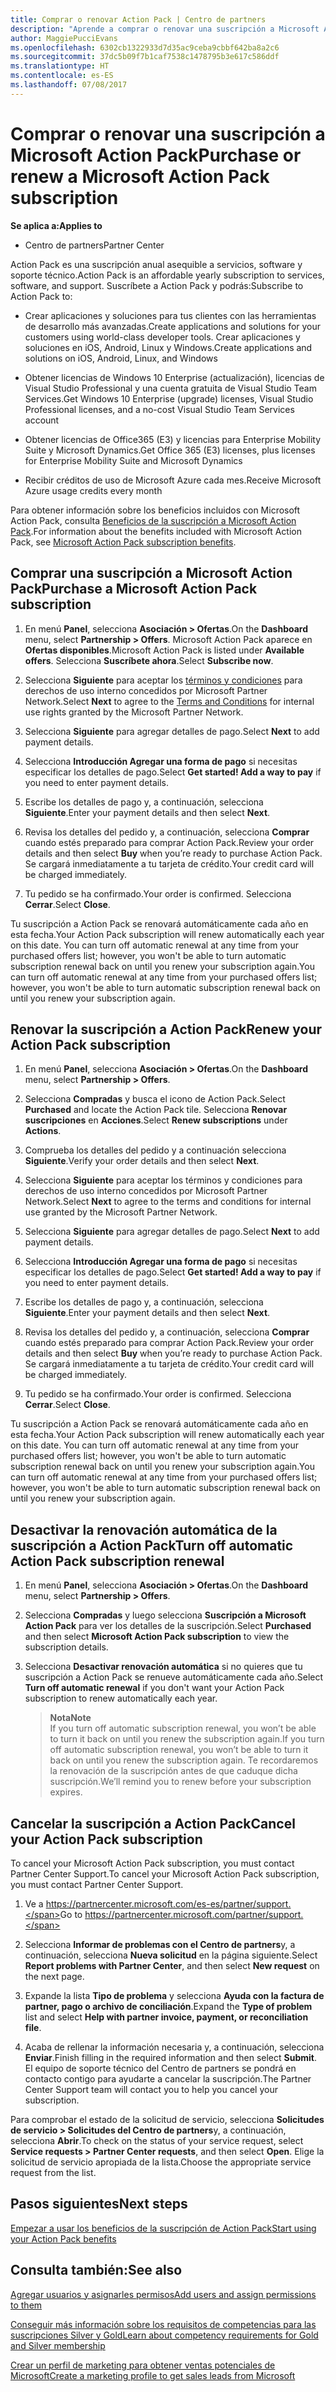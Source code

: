 ```yaml
---
title: Comprar o renovar Action Pack | Centro de partners
description: "Aprende a comprar o renovar una suscripción a Microsoft Action Pack."
author: MaggiePucciEvans
ms.openlocfilehash: 6302cb1322933d7d35ac9ceba9cbbf642ba8a2c6
ms.sourcegitcommit: 37dc5b09f7b1caf7538c1478795b3e617c586ddf
ms.translationtype: HT
ms.contentlocale: es-ES
ms.lasthandoff: 07/08/2017
---
```

# <a name="purchase-or-renew-a-microsoft-action-pack-subscription"></a><span data-ttu-id="3df91-103">Comprar o renovar una suscripción a Microsoft Action Pack</span><span class="sxs-lookup"><span data-stu-id="3df91-103">Purchase or renew a Microsoft Action Pack subscription</span></span>

**<span data-ttu-id="3df91-104">Se aplica a:</span><span class="sxs-lookup"><span data-stu-id="3df91-104">Applies to</span></span>**

-  <span data-ttu-id="3df91-105">Centro de partners</span><span class="sxs-lookup"><span data-stu-id="3df91-105">Partner Center</span></span>


<span data-ttu-id="3df91-106">Action Pack es una suscripción anual asequible a servicios, software y soporte técnico.</span><span class="sxs-lookup"><span data-stu-id="3df91-106">Action Pack is an affordable yearly subscription to services, software, and support.</span></span> <span data-ttu-id="3df91-107">Suscríbete a Action Pack y podrás:</span><span class="sxs-lookup"><span data-stu-id="3df91-107">Subscribe to Action Pack to:</span></span>

- <span data-ttu-id="3df91-108">Crear aplicaciones y soluciones para tus clientes con las herramientas de desarrollo más avanzadas.</span><span class="sxs-lookup"><span data-stu-id="3df91-108">Create applications and solutions for your customers using world-class developer tools.</span></span> <span data-ttu-id="3df91-109">Crear aplicaciones y soluciones en iOS, Android, Linux y Windows.</span><span class="sxs-lookup"><span data-stu-id="3df91-109">Create applications and solutions on iOS, Android, Linux, and Windows</span></span> 

- <span data-ttu-id="3df91-110">Obtener licencias de Windows 10 Enterprise (actualización), licencias de Visual Studio Professional y una cuenta gratuita de Visual Studio Team Services.</span><span class="sxs-lookup"><span data-stu-id="3df91-110">Get Windows 10 Enterprise (upgrade) licenses, Visual Studio Professional licenses, and a no-cost Visual Studio Team Services account</span></span> 

- <span data-ttu-id="3df91-111">Obtener licencias de Office365 (E3) y licencias para Enterprise Mobility Suite y Microsoft Dynamics.</span><span class="sxs-lookup"><span data-stu-id="3df91-111">Get Office 365 (E3) licenses, plus licenses for Enterprise Mobility Suite and Microsoft Dynamics</span></span> 

- <span data-ttu-id="3df91-112">Recibir créditos de uso de Microsoft Azure cada mes.</span><span class="sxs-lookup"><span data-stu-id="3df91-112">Receive Microsoft Azure usage credits every month</span></span>

<span data-ttu-id="3df91-113">Para obtener información sobre los beneficios incluidos con Microsoft Action Pack, consulta [Beneficios de la suscripción a Microsoft Action Pack](mpn-action-pack-subscription-benefits.md).</span><span class="sxs-lookup"><span data-stu-id="3df91-113">For information about the benefits included with Microsoft Action Pack, see [Microsoft Action Pack subscription benefits](mpn-action-pack-subscription-benefits.md).</span></span> 


## <a name="purchase-a-microsoft-action-pack-subscription"></a><span data-ttu-id="3df91-114">Comprar una suscripción a Microsoft Action Pack</span><span class="sxs-lookup"><span data-stu-id="3df91-114">Purchase a Microsoft Action Pack subscription</span></span>

1. <span data-ttu-id="3df91-115">En menú **Panel**, selecciona **Asociación > Ofertas**.</span><span class="sxs-lookup"><span data-stu-id="3df91-115">On the **Dashboard** menu, select **Partnership > Offers**.</span></span> <span data-ttu-id="3df91-116">Microsoft Action Pack aparece en **Ofertas disponibles**.</span><span class="sxs-lookup"><span data-stu-id="3df91-116">Microsoft Action Pack is listed under **Available offers**.</span></span> <span data-ttu-id="3df91-117">Selecciona **Suscríbete ahora**.</span><span class="sxs-lookup"><span data-stu-id="3df91-117">Select **Subscribe now**.</span></span> 

2. <span data-ttu-id="3df91-118">Selecciona **Siguiente** para aceptar los [términos y condiciones](https://go.microsoft.com/fwlink/?linkid=842232) para derechos de uso interno concedidos por Microsoft Partner Network.</span><span class="sxs-lookup"><span data-stu-id="3df91-118">Select **Next** to agree to the [Terms and Conditions](https://go.microsoft.com/fwlink/?linkid=842232) for internal use rights granted by the Microsoft Partner Network.</span></span>  

3. <span data-ttu-id="3df91-119">Selecciona **Siguiente** para agregar detalles de pago.</span><span class="sxs-lookup"><span data-stu-id="3df91-119">Select **Next** to add payment details.</span></span> 

4. <span data-ttu-id="3df91-120">Selecciona **Introducción Agregar una forma de pago** si necesitas especificar los detalles de pago.</span><span class="sxs-lookup"><span data-stu-id="3df91-120">Select **Get started! Add a way to pay** if you need to enter payment details.</span></span> 

5. <span data-ttu-id="3df91-121">Escribe los detalles de pago y, a continuación, selecciona **Siguiente**.</span><span class="sxs-lookup"><span data-stu-id="3df91-121">Enter your payment details and then select **Next**.</span></span>

6. <span data-ttu-id="3df91-122">Revisa los detalles del pedido y, a continuación, selecciona **Comprar** cuando estés preparado para comprar Action Pack.</span><span class="sxs-lookup"><span data-stu-id="3df91-122">Review your order details and then select **Buy** when you’re ready to purchase Action Pack.</span></span> <span data-ttu-id="3df91-123">Se cargará inmediatamente a tu tarjeta de crédito.</span><span class="sxs-lookup"><span data-stu-id="3df91-123">Your credit card will be charged immediately.</span></span>

7. <span data-ttu-id="3df91-124">Tu pedido se ha confirmado.</span><span class="sxs-lookup"><span data-stu-id="3df91-124">Your order is confirmed.</span></span> <span data-ttu-id="3df91-125">Selecciona **Cerrar**.</span><span class="sxs-lookup"><span data-stu-id="3df91-125">Select **Close**.</span></span>

<span data-ttu-id="3df91-126">Tu suscripción a Action Pack se renovará automáticamente cada año en esta fecha.</span><span class="sxs-lookup"><span data-stu-id="3df91-126">Your Action Pack subscription will renew automatically each year on this date.</span></span> <span data-ttu-id="3df91-127">You can turn off automatic renewal at any time from your purchased offers list; however, you won't be able to turn automatic subscription renewal back on until you renew your subscription again.</span><span class="sxs-lookup"><span data-stu-id="3df91-127">You can turn off automatic renewal at any time from your purchased offers list; however, you won't be able to turn automatic subscription renewal back on until you renew your subscription again.</span></span> 


## <a name="renew-your-action-pack-subscription"></a><span data-ttu-id="3df91-128">Renovar la suscripción a Action Pack</span><span class="sxs-lookup"><span data-stu-id="3df91-128">Renew your Action Pack subscription</span></span>

1. <span data-ttu-id="3df91-129">En menú **Panel**, selecciona **Asociación > Ofertas**.</span><span class="sxs-lookup"><span data-stu-id="3df91-129">On the **Dashboard** menu, select **Partnership > Offers**.</span></span>  

2. <span data-ttu-id="3df91-130">Selecciona **Compradas** y busca el icono de Action Pack.</span><span class="sxs-lookup"><span data-stu-id="3df91-130">Select **Purchased** and locate the Action Pack tile.</span></span> <span data-ttu-id="3df91-131">Selecciona **Renovar suscripciones** en **Acciones**.</span><span class="sxs-lookup"><span data-stu-id="3df91-131">Select **Renew subscriptions** under **Actions**.</span></span>  

3. <span data-ttu-id="3df91-132">Comprueba los detalles del pedido y a continuación selecciona **Siguiente**.</span><span class="sxs-lookup"><span data-stu-id="3df91-132">Verify your order details and then select **Next**.</span></span>

4. <span data-ttu-id="3df91-133">Selecciona **Siguiente** para aceptar los términos y condiciones para derechos de uso interno concedidos por Microsoft Partner Network.</span><span class="sxs-lookup"><span data-stu-id="3df91-133">Select **Next** to agree to the terms and conditions for internal use granted by the Microsoft Partner Network.</span></span>  

5. <span data-ttu-id="3df91-134">Selecciona **Siguiente** para agregar detalles de pago.</span><span class="sxs-lookup"><span data-stu-id="3df91-134">Select **Next** to add payment details.</span></span> 

6. <span data-ttu-id="3df91-135">Selecciona **Introducción Agregar una forma de pago** si necesitas especificar los detalles de pago.</span><span class="sxs-lookup"><span data-stu-id="3df91-135">Select **Get started! Add a way to pay** if you need to enter payment details.</span></span> 

7. <span data-ttu-id="3df91-136">Escribe los detalles de pago y, a continuación, selecciona **Siguiente**.</span><span class="sxs-lookup"><span data-stu-id="3df91-136">Enter your payment details and then select **Next**.</span></span>

8. <span data-ttu-id="3df91-137">Revisa los detalles del pedido y, a continuación, selecciona **Comprar** cuando estés preparado para comprar Action Pack.</span><span class="sxs-lookup"><span data-stu-id="3df91-137">Review your order details and then select **Buy** when you’re ready to purchase Action Pack.</span></span> <span data-ttu-id="3df91-138">Se cargará inmediatamente a tu tarjeta de crédito.</span><span class="sxs-lookup"><span data-stu-id="3df91-138">Your credit card will be charged immediately.</span></span>

9. <span data-ttu-id="3df91-139">Tu pedido se ha confirmado.</span><span class="sxs-lookup"><span data-stu-id="3df91-139">Your order is confirmed.</span></span> <span data-ttu-id="3df91-140">Selecciona **Cerrar**.</span><span class="sxs-lookup"><span data-stu-id="3df91-140">Select **Close**.</span></span>

<span data-ttu-id="3df91-141">Tu suscripción a Action Pack se renovará automáticamente cada año en esta fecha.</span><span class="sxs-lookup"><span data-stu-id="3df91-141">Your Action Pack subscription will renew automatically each year on this date.</span></span> <span data-ttu-id="3df91-142">You can turn off automatic renewal at any time from your purchased offers list; however, you won't be able to turn automatic subscription renewal back on until you renew your subscription again.</span><span class="sxs-lookup"><span data-stu-id="3df91-142">You can turn off automatic renewal at any time from your purchased offers list; however, you won't be able to turn automatic subscription renewal back on until you renew your subscription again.</span></span> 


## <a name="turn-off-automatic-action-pack-subscription-renewal"></a><span data-ttu-id="3df91-143">Desactivar la renovación automática de la suscripción a Action Pack</span><span class="sxs-lookup"><span data-stu-id="3df91-143">Turn off automatic Action Pack subscription renewal</span></span>

1. <span data-ttu-id="3df91-144">En menú **Panel**, selecciona **Asociación > Ofertas**.</span><span class="sxs-lookup"><span data-stu-id="3df91-144">On the **Dashboard** menu, select **Partnership > Offers**.</span></span> 

2. <span data-ttu-id="3df91-145">Selecciona **Compradas** y luego selecciona **Suscripción a Microsoft Action Pack** para ver los detalles de la suscripción.</span><span class="sxs-lookup"><span data-stu-id="3df91-145">Select **Purchased** and then select **Microsoft Action Pack subscription** to view the subscription details.</span></span> 

3. <span data-ttu-id="3df91-146">Selecciona **Desactivar renovación automática** si no quieres que tu suscripción a Action Pack se renueve automáticamente cada año.</span><span class="sxs-lookup"><span data-stu-id="3df91-146">Select **Turn off automatic renewal** if you don't want your Action Pack subscription to renew automatically each year.</span></span> 

    >**<span data-ttu-id="3df91-147">Nota</span><span class="sxs-lookup"><span data-stu-id="3df91-147">Note</span></span>**<br>
    <span data-ttu-id="3df91-148">If you turn off automatic subscription renewal, you won’t be able to turn it back on until you renew the subscription again.</span><span class="sxs-lookup"><span data-stu-id="3df91-148">If you turn off automatic subscription renewal, you won’t be able to turn it back on until you renew the subscription again.</span></span> <span data-ttu-id="3df91-149">Te recordaremos la renovación de la suscripción antes de que caduque dicha suscripción.</span><span class="sxs-lookup"><span data-stu-id="3df91-149">We’ll remind you to renew before your subscription expires.</span></span>


## <a name="cancel-your-action-pack-subscription"></a><span data-ttu-id="3df91-150">Cancelar la suscripción a Action Pack</span><span class="sxs-lookup"><span data-stu-id="3df91-150">Cancel your Action Pack subscription</span></span>

<span data-ttu-id="3df91-151">To cancel your Microsoft Action Pack subscription, you must contact Partner Center Support.</span><span class="sxs-lookup"><span data-stu-id="3df91-151">To cancel your Microsoft Action Pack subscription, you must contact Partner Center Support.</span></span>

1. <span data-ttu-id="3df91-152">Ve a https://partnercenter.microsoft.com/es-es/partner/support.</span><span class="sxs-lookup"><span data-stu-id="3df91-152">Go to https://partnercenter.microsoft.com/partner/support.</span></span>

2. <span data-ttu-id="3df91-153">Selecciona **Informar de problemas con el Centro de partners**y, a continuación, selecciona **Nueva solicitud** en la página siguiente.</span><span class="sxs-lookup"><span data-stu-id="3df91-153">Select **Report problems with Partner Center**, and then select **New request** on the next page.</span></span>

3. <span data-ttu-id="3df91-154">Expande la lista **Tipo de problema** y selecciona **Ayuda con la factura de partner, pago o archivo de conciliación**.</span><span class="sxs-lookup"><span data-stu-id="3df91-154">Expand the **Type of problem** list and select **Help with partner invoice, payment, or reconciliation file**.</span></span> 

4. <span data-ttu-id="3df91-155">Acaba de rellenar la información necesaria y, a continuación, selecciona **Enviar**.</span><span class="sxs-lookup"><span data-stu-id="3df91-155">Finish filling in the required information and then select **Submit**.</span></span> <span data-ttu-id="3df91-156">El equipo de soporte técnico del Centro de partners se pondrá en contacto contigo para ayudarte a cancelar la suscripción.</span><span class="sxs-lookup"><span data-stu-id="3df91-156">The Partner Center Support team will contact you to help you cancel your subscription.</span></span>

<span data-ttu-id="3df91-157">Para comprobar el estado de la solicitud de servicio, selecciona **Solicitudes de servicio > Solicitudes del Centro de partners**y, a continuación, selecciona **Abrir**.</span><span class="sxs-lookup"><span data-stu-id="3df91-157">To check on the status of your service request, select **Service requests > Partner Center requests**, and then select **Open**.</span></span> <span data-ttu-id="3df91-158">Elige la solicitud de servicio apropiada de la lista.</span><span class="sxs-lookup"><span data-stu-id="3df91-158">Choose the appropriate service request from the list.</span></span>  

 
## <a name="next-steps"></a><span data-ttu-id="3df91-159">Pasos siguientes</span><span class="sxs-lookup"><span data-stu-id="3df91-159">Next steps</span></span>

[<span data-ttu-id="3df91-160">Empezar a usar los beneficios de la suscripción de Action Pack</span><span class="sxs-lookup"><span data-stu-id="3df91-160">Start using your Action Pack benefits</span></span>](manage-your-partner-network-benefits.md)


## <a name="see-also"></a><span data-ttu-id="3df91-161">Consulta también:</span><span class="sxs-lookup"><span data-stu-id="3df91-161">See also</span></span>

[<span data-ttu-id="3df91-162">Agregar usuarios y asignarles permisos</span><span class="sxs-lookup"><span data-stu-id="3df91-162">Add users and assign permissions to them</span></span>](create-user-accounts-and-set-permissions.md)

[<span data-ttu-id="3df91-163">Conseguir más información sobre los requisitos de competencias para las suscripciones Silver y Gold</span><span class="sxs-lookup"><span data-stu-id="3df91-163">Learn about competency requirements for Gold and Silver membership</span></span>](learn-about-competencies.md)

[<span data-ttu-id="3df91-164">Crear un perfil de marketing para obtener ventas potenciales de Microsoft</span><span class="sxs-lookup"><span data-stu-id="3df91-164">Create a marketing profile to get sales leads from Microsoft</span></span>](create-a-marketing-profile.md)



